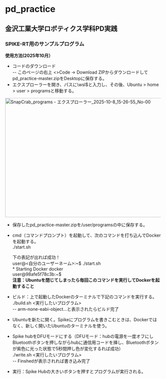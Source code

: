 # pd_practice
## 金沢工業大学ロボティクス学科PD実践

### SPIKE-RT用のサンプルプログラム 

**使用方法(2025年10月）**
- コードのダウンロード  
-- このページの右上 <>Code → Download ZIPからダウンロードしてpd_practice-master.zipをDesktopに保存する。
- エクスプローラーを開き、パスに\\wsl$と入力し、その後、Ubuntu > home > user > programsと移動する。
<img width="1054" height="386" alt="SnapCrab_programs - エクスプローラー_2025-10-8_15-26-55_No-00" src="https://github.com/user-attachments/assets/5684a152-e2f0-461d-8e99-f8c083bf0ecf" />

- 保存したpd_practice-master.zipを/user/programsの中に保存する。　
- cmd（コマンドプロンプト）を起動して、次のコマンドを打ち込んでDockerを起動する。  
  ./start.sh  

  下の表記が出れば成功！  
  user@<自分のユーザーネーム>:\~$ ./start.sh  
  \* Starting Docker docker  
  user@98afe5f78c3b:\~$  
  **注意：Ubuntuを閉じてしまったら毎回このコマンドを実行してDockerを起動すること**
 
- ビルド：上で起動したDockerのターミナルで下記のコマンドを実行する。  
  ./build.sh <実行したいプログラム>    
  -- arm-none-eabi-object...と表示されたらビルド完了

- Ubuntuを新たに開く。Spikeにプログラムを書きこむときは、Dockerではなく、新しく開いたUbuntuのターミナルを使う。  
- Spike hubをDFUモードにする（DFUモード：hubの電源を一度オフにしBluetoothボタンを押しながらhubに通信用コードを挿し、Bluetoothボタンが紫色に光った状態で5秒間押し色が変化するれば成功）  
./write.sh <実行したいプログラム>  
-- Finshedが表示されれば書き込み完了  
- 実行：Spike Hubの大きいボタンを押すとプログラムが実行される。



